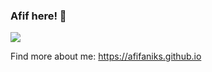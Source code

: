 ### Afif here! 👋

<p></p>
<span align="center"><img  src="https://github-readme-stats.vercel.app/api?username=afifaniks&show_icons=true&count_private=true&locale=en"/></span>
<!-- <span align="center"><img src="https://github-readme-stats.vercel.app/api/top-langs/?username=afifaniks&theme=dark&hide=html&langs_count=3"/></span> -->

Find more about me: https://afifaniks.github.io

